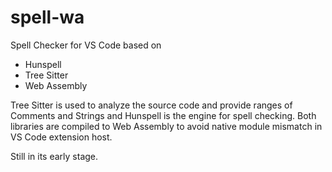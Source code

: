 # spell-wa

Spell Checker for VS Code based on

* Hunspell
* Tree Sitter
* Web Assembly

Tree Sitter is used to analyze the source code and provide ranges of Comments and Strings and Hunspell is the engine for spell checking. Both libraries are compiled to Web Assembly to avoid native module mismatch in VS Code extension host.

Still in its early stage.